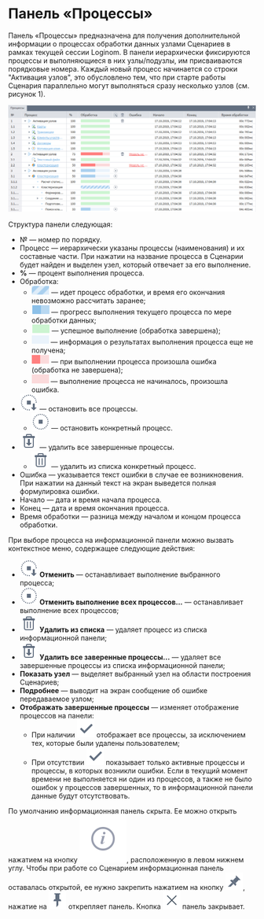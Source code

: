 # Панель «Процессы»

Панель «Процессы» предназначена для получения дополнительной информации о процессах обработки данных узлами Сценариев в рамках текущей сессии Loginom. В панели иерархически фиксируются процессы и выполняющиеся в них узлы/подузлы, им присваиваются порядковые номера. Каждый новый процесс начинается со строки "Активация узлов", это обусловлено тем, что при старте работы Сценария параллельно могут выполняться сразу несколько узлов (см. рисунок 1).

![Панель «Процессы»](./information-panel-1.png)

Структура панели следующая:

* № — номер по порядку.
* Процесс — иерархически указаны процессы (наименования) и их составные части. При нажатии на название процесса в Сценарии будет найден и выделен узел, который отвечает за его выполнение.
* **%** — процент выполнения процесса.
* Обработка:
  * ![](./information-panel-2.png) — идет процесс обработки, и время его окончания невозможно рассчитать заранее;
  * ![](./information-panel-3.png) — прогресс выполнения текущего процесса по мере обработки данных;
  * ![](./information-panel-4.png) — успешное выполнение (обработка завершена);
  * ![](./information-panel-5.png) — информация о результатах выполнения процесса еще не получена;
  * ![](./information-panel-6.png) — при выполнении процесса произошла ошибка (обработка не завершена);
  * ![](./information-panel-7.png) — выполнение процесса не начиналось, произошла ошибка.
* ![](../images/icons/toolbar-controls_18x18/toolbar-controls_18x18_stop-all_default.svg) — остановить все процессы.
  * ![](../images/icons/toolbar-controls_18x18/toolbar-controls_18x18_stop_default.svg) — остановить конкретный процесс.
* ![](../images/icons/toolbar-controls_18x18/toolbar-controls_18x18_delete-all_default.svg) — удалить все завершенные процессы.
  * ![](../images/icons/toolbar-controls/delete_default.svg) — удалить из списка конкретный процесс.
* Ошибка — указывается текст ошибки в случае ее возникновения. При нажатии на данный текст на экран выведется полная формулировка ошибки.
* Начало — дата и время начала процесса.
* Конец — дата и время окончания процесса.
* Время обработки — разница между началом и концом процесса обработки.

При выборе процесса на информационной панели можно вызвать контекстное меню, содержащее следующие действия:

* ![](../images/icons/toolbar-controls_18x18/toolbar-controls_18x18_stop-all_default.svg) **Отменить** — останавливает выполнение выбранного процесса;
* ![](../images/icons/toolbar-controls_18x18/toolbar-controls_18x18_stop_default.svg) **Отменить выполнение всех процессов...** — останавливает выполнение всех процессов;
* ![](../images/icons/toolbar-controls/delete_default.svg) **Удалить из списка** — удаляет процесс из списка информационной панели;
* ![](../images/icons/toolbar-controls_18x18/toolbar-controls_18x18_delete-all_default.svg) **Удалить все заверенные процессы...** — удаляет все завершенные процессы из списка информационной панели;
* **Показать узел** — выделяет выбранный узел на области построения Сценариев;
* **Подробнее** — выводит на экран сообщение об ошибке передаваемое узлом;
* **Отображать завершенные процессы** — изменяет отображение процессов на панели:
  * При наличии ![](../images/icons/toolbar-controls/apply_default.svg) отображает все процессы, за исключением тех, которые были удалены пользователем;
  * При отсутствии ![](../images/icons/toolbar-controls/apply_default.svg) показывает только активные процессы и процессы, в которых возникли ошибки. Если в текущий момент времени не выполняется ни один из процессов, а также не было ошибок у процессов завершенных, то в информационной панели данные будут отсутствовать.

По умолчанию информационная панель скрыта. Ее можно открыть нажатием на кнопку ![](../images/icons/systempanel_status/systempanel_status_default-01.svg), расположенную в левом нижнем углу. Чтобы при работе со Сценарием информационная панель оставалась открытой, ее нужно закрепить нажатием на кнопку ![](../images/extjs-theme/tools/tool-sprites_18x18/tool-sprites_11.svg), нажатие на ![](../images/extjs-theme/tools/tool-sprites_18x18/tool-sprites_10.svg) открепляет панель.
Кнопка ![](../images/extjs-theme/tools/tool-sprites_18x18/tool-sprites_01.svg) панель закрывает.
